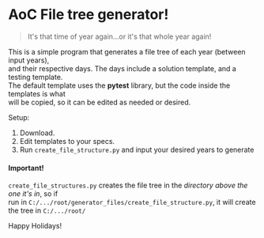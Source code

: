 # AoC File tree generator!

> It's that time of year again...or it's that whole year again!

This is a simple program that generates a file tree of each year (between input years),  
and their respective days. The days include a solution template, and a testing template.  
The default template uses the **pytest** library, but the code inside the templates is what  
will be copied, so it can be edited as needed or desired.

Setup:

1. Download.
2. Edit templates to your specs.
3. Run `create_file_structure.py` and input your desired years to generate

#### Important!

`create_file_structures.py` creates the file tree in the *directory above the one it's in*, so if  
run in `C:/.../root/generator_files/create_file_structure.py`, it will create the tree in `C:/.../root/`  

Happy Holidays!
